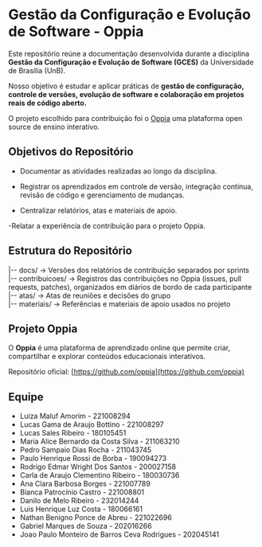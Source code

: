 # Gestão da Configuração e Evolução de Software - Oppia

Este repositório reúne a documentação desenvolvida durante a disciplina **Gestão da Configuração e Evolução de Software (GCES)** da Universidade de Brasília (UnB).

Nosso objetivo é estudar e aplicar práticas de **gestão de configuração, controle de versões, evolução de software e colaboração em projetos reais de código aberto.**

O projeto escolhido para contribuição foi o [Oppia](https://github.com/oppia) uma plataforma open source de ensino interativo.

## Objetivos do Repositório

- Documentar as atividades realizadas ao longo da disciplina.

- Registrar os aprendizados em controle de versão, integração contínua, revisão de código e gerenciamento de mudanças.

- Centralizar relatórios, atas e materiais de apoio.

-Relatar a experiência de contribuição para o projeto Oppia.

## Estrutura do Repositório

|-- docs/ → Versões dos relatórios de contribuição separados por sprints  
|-- contribuicoes/ → Registros das contribuições no Oppia (issues, pull requests, patches), organizados em diários de bordo de cada participante  
|-- atas/ → Atas de reuniões e decisões do grupo  
|-- materiais/ → Referências e materiais de apoio usados no projeto

## Projeto Oppia

O **Oppia** é uma plataforma de aprendizado online que permite criar, compartilhar e explorar conteúdos educacionais interativos.

Repositório oficial: [https://github.com/oppia](https://github.com/oppia)

## Equipe

- Luiza Maluf Amorim - 221008294
- Lucas Gama de Araujo Bottino - 221008297
- Lucas Sales Ribeiro - 180105451
- Maria Alice Bernardo da Costa Silva - 211063210
- Pedro Sampaio Dias Rocha - 211043745
- Paulo Henrique Rossi de Borba - 190094273
- Rodrigo Edmar Wright Dos Santos - 200027158
- Carla de Araujo Clementino Ribeiro - 180030736
- Ana Clara Barbosa Borges - 221007789
- Bianca Patrocínio Castro - 221008801
- Danilo de Melo Ribeiro - 232014244
- Luis Henrique Luz Costa - 180066161
- Nathan Benigno Ponce de Abreu - 221022696
- Gabriel Marques de Souza - 202016266
- Joao Paulo Monteiro de Barros Ceva Rodrigues - 202045141
